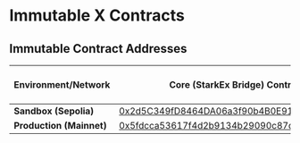 # Immutable X Contracts

## Immutable Contract Addresses

| Environment/Network      | Core (StarkEx Bridge) Contract                                                                                                | User Registration Contract |
|--------------------------|-------------------------------------------------------------------------------------------------------------------------------|----------------------------|
| **Sandbox (Sepolia)**    | [0x2d5C349fD8464DA06a3f90b4B0E9195F3d1b7F98](https://sepolia.etherscan.io/address/0x2d5C349fD8464DA06a3f90b4B0E9195F3d1b7F98) | TBD                        |
| **Production (Mainnet)** | [0x5fdcca53617f4d2b9134b29090c87d01058e27e9](https://etherscan.io/address/0x5FDCCA53617f4d2b9134B29090C87D01058e27e9)         | TBD                        |
